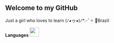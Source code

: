## Welcome to my GitHub
Just a girl who loves to learn (ﾉ◕ヮ◕)ﾉ*:･ﾟ✧
📍Brazil

**Languages**
<img src= "https://imgur.com/a/fxcAntH" width="30">
